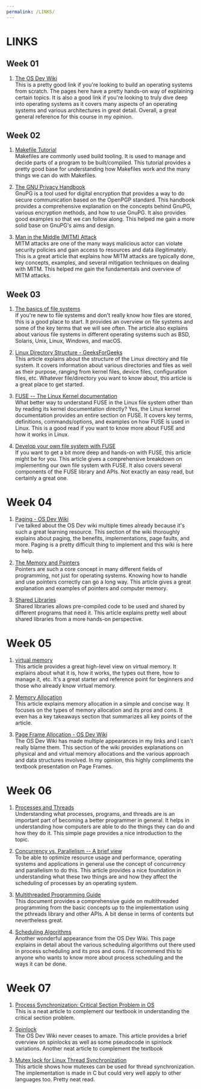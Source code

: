 ```yaml
---
permalink: /LINKS/
---
```


[The OS Dev Wiki]: https://wiki.osdev.org/

[Makefile Tutorial]: https://makefiletutorial.com/
[The GNU Privacy Handbook]: https://www.gnupg.org/gph/en/manual.html
[Man in the Middle (MITM) Attack]: https://www.veracode.com/security/man-middle-attack

[The basics of file systems]: https://www.ufsexplorer.com/articles/file-systems-basics/
[Linux Directory Structure - GeeksForGeeks]: https://www.geeksforgeeks.org/linux-directory-structure/
[FUSE -- The Linux Kernel documentation]: https://www.kernel.org/doc/html/latest/filesystems/fuse.html
[Develop your own file system with FUSE]: https://developer.ibm.com/articles/l-fuse/

[Paging - OS Dev Wiki]: https://wiki.osdev.org/Paging
[The Memory and Pointers]: http://www.cs.ecu.edu/karl/2530/fall17/Notes/lec20A.html
[Shared Libraries]: https://tldp.org/HOWTO/Program-Library-HOWTO/shared-libraries.html

[virtual memory]: https://www.techtarget.com/searchstorage/definition/virtual-memory
[Memory Allocation]: https://binaryterms.com/static-and-dynamic-memory-allocation.html
[Page Frame Allocation - OS Dev Wiki]: https://wiki.osdev.org/Page_Frame_Allocation

[Processes and Threads]: https://www.d.umn.edu/~gshute/os/processes-and-threads.xhtml
[Concurrency vs. Parallelism -- A brief view]: https://medium.com/@itIsMadhavan/concurrency-vs-parallelism-a-brief-review-b337c8dac350
[Multithreaded Programming Guide]: https://docs.oracle.com/cd/E18752_01/html/816-5137/docinfo.html
[Scheduling Algorithms]: https://wiki.osdev.org/Scheduling_Algorithms

[Process Synchronization: Critical Section Problem in OS]: https://www.guru99.com/process-synchronization.html
[Spinlock]: https://wiki.osdev.org/Spinlock
[Mutex lock for Linux Thread Synchronization]: https://www.geeksforgeeks.org/mutex-lock-for-linux-thread-synchronization/

# LINKS

## Week 01

1. [The OS Dev Wiki] <br>
This is a pretty good link if you're looking to build an operating systems from scratch. The pages here have a pretty hands-on way of explaining certain topics. It is also a good link if you're looking to truly dive deep into operating systems as it covers many aspects of an operating systems and various architectures in great detail. Overall, a great general reference for this course in my opinion.

## Week 02

1. [Makefile Tutorial] <br>
Makefiles are commonly used build tooling. It is used to manage and decide parts of a program to be built/compiled. This tutorial provides a pretty good base for understanding how Makefiles work and the many things we can do with Makefiles. 

2. [The GNU Privacy Handbook] <br>
GnuPG is a tool used for digital encryption that provides a way to do secure communication based on the OpenPGP standard. This handbook provides a comprehensive explanation on the concepts behind GnuPG, various encryption methods, and how to use GnuPG. It also provides good examples so that we can follow along. This helped me gain a more solid base on GnuPG's aims and design.

3. [Man in the Middle (MITM) Attack] <br>
MITM attacks are one of the many ways malicious actor can violate security policies and gain access to resources and data illegitimately. This is a great article that explains how MITM attacks are typically done, key concepts, examples, and several mitigation techniques on dealing with MITM. This helped me gain the fundamentals and overview of MITM attacks.

## Week 03

1. [The basics of file systems]<br>
If you're new to file systems and don't really know how files are stored, this is a good place to start. It provides an overview on file systems and some of the key terms that we will see often. The article also explains about various file systems in different operating systems such as BSD, Solaris, Unix, Linux, Windows, and macOS.

2. [Linux Directory Structure - GeeksForGeeks]<br>
This article explains about the structure of the Linux directory and file system. It covers information about various directories and files as well as their purpose, ranging from kernel files, device files, configuration files, etc. Whatever file/directory you want to know about, this article is a great place to get started.

3. [FUSE -- The Linux Kernel documentation]<br>
What better way to understand FUSE in the Linux file system other than by reading its kernel documentation directly? Yes, the Linux kernel documentation provides an entire section on FUSE. It covers key terms, definitions, commands/options, and examples on how FUSE is used in Linux. This is a good read if you want to know more about FUSE and how it works in Linux.

4. [Develop your own file system with FUSE]<br>
If you want to get a bit more deep and hands-on with FUSE, this article might be for you. This article gives a comprehensive breakdown on implementing our own file system with FUSE. It also covers several components of the FUSE library and APIs. Not exactly an easy read, but certainly a great one.

# Week 04

1. [Paging - OS Dev Wiki]<br>
I've talked about the OS Dev wiki multiple times already because it's such a great learning resource. This section of the wiki thoroughly explains about paging, the benefits, implementations, page faults, and more. Paging is a pretty difficult thing to implement and this wiki is here to help.

2. [The Memory and Pointers]<br>
Pointers are such a core concept in many different fields of programming, not just for operating systems. Knowing how to handle and use pointers correctly can go a long way. This article gives a great explanation and examples of pointers and computer memory.

3. [Shared Libraries]<br>
Shared libraries allows pre-compiled code to be used and shared by different programs that need it. This article explains pretty well about shared libraries from a more hands-on perspective.

# Week 05

1. [virtual memory]<br>
This article provides a great high-level view on virtual memory. It explains about what it is, how it works, the types out there, how to manage it, etc. It's a great starter and reference point for beginners and those who already know virtual memory.

2. [Memory Allocation]<br>
This article explains memory allocation in a simple and concise way. It focuses on the types of memory allocation and its pros and cons. It even has a key takeaways section that summarizes all key points of the article.

3. [Page Frame Allocation - OS Dev Wiki]<br>
The OS Dev Wiki has made multiple appearances in my links and I can't really blame them. This section of the wiki provides explanations on physical and and virtual memory allocations and the various approach and data structures involved. In my opinion, this highly compliments the textbook presentation on Page Frames.

# Week 06

1. [Processes and Threads]<br>
Understanding what processes, programs, and threads are is an important part of becoming a better programmer in general. It helps in understanding how computers are able to do the things they can do and how they do it. This simple page provides a nice introduction to the topic.

2. [Concurrency vs. Parallelism -- A brief view]<br>
To be able to optimize resource usage and performance, operating systems and applications in general use the concept of concurrency and parallelism to do this. This article provides a nice foundation in understanding what these two things are and how they affect the scheduling of processes by an operating system.

3. [Multithreaded Programming Guide]<br>
This document provides a comprehensive guide on multithreaded programming from the basic concepts up to the implementation using the pthreads library and other APIs. A bit dense in terms of contents but nevertheless great.

4. [Scheduling Algorithms]<br>
Another wonderful appearance from the OS Dev Wiki. This page explains in detail about the various scheduling algorithms out there used in process scheduling and its pros and cons. I'd recommend this to anyone who wants to know more about process scheduling and the ways it can be done.

# Week 07

1. [Process Synchronization: Critical Section Problem in OS]<br>
This is a neat article to complement our textbook in understanding the critical section problem.

2. [Spinlock]<br>
The OS Dev Wiki never ceases to amaze. This article provides a brief overview on spinlocks as well as some pseudocode in spinlock variations. Another neat article to complement the textbook

3. [Mutex lock for Linux Thread Synchronization]<br>
This article shows how mutexes can be used for thread synchronization. The implementation is made in C but could very well apply to other languages too. Pretty neat read.
